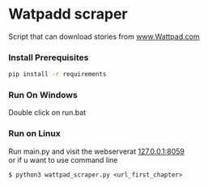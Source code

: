 # Watpadd scraper
Script that can download stories from www.Wattpad.com

### Install Prerequisites
```bash
pip install -r requirements
```

### Run On Windows
Double click on run.bat

### Run on Linux
Run main.py and visit the webserverat [127.0.0.1:8059](http://127.0.0.1:8059/)  
or if u want to use command line
```
$ python3 wattpad_scraper.py <url_first_chapter>
```
